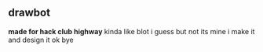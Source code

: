 ## drawbot
**made for hack club highway**
kinda like blot i guess
but not
its mine
i make it
and design it
ok bye
